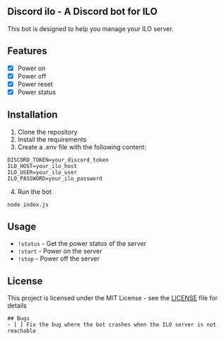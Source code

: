## Discord ilo - A Discord bot for ILO
This bot is designed to help you manage your ILO server.

## Features
- [x] Power on
- [x] Power off
- [x] Power reset
- [x] Power status

## Installation
1. Clone the repository
2. Install the requirements
3. Create a .env file with the following content:
```
DISCORD_TOKEN=your_discord_token
ILO_HOST=your_ilo_host
ILO_USER=your_ilo_user
ILO_PASSWORD=your_ilo_password
```
4. Run the bot
```bash
node index.js
```

## Usage
- `!status` - Get the power status of the server
- `!start` - Power on the server
- `!stop` - Power off the server

## License
This project is licensed under the MIT License - see the [LICENSE](LICENSE) file for details
```
## Bugs
- [ ] Fix the bug where the bot crashes when the ILO server is not reachable